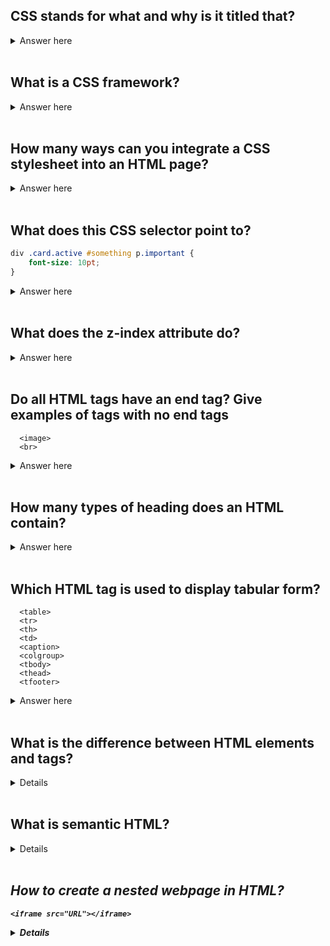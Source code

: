 ## CSS stands for what and why is it titled that?

<details>
  <summary>Answer here</summary>
  Cascading Style Sheets. It's named this way because any change made at the end of the document supercedes changes made to the same element at the beginning of the document.
</details>
<br>

## What is a CSS framework?

<details>
  <summary>Answer here</summary>
  A pre-planned library of CSS and corresponding class names that allows you to style your page without writing custom style sheets.
</details>
<br>

## How many ways can you integrate a CSS stylesheet into an HTML page?

<details>
  <summary>Answer here</summary>
  Three:
  <ul>
    <li>Inline: Style attribute can be used to have CSS applied HTML elements</li>
    <li>Embedded: The Head element can have a Style element within which the code can be placed</li>
    <li>Linked/Imported: CSS can be placed in an external file and linked via link element.</li>
  </ul>
</details>
<br>

## What does this CSS selector point to?

```css
div .card.active #something p.important {
    font-size: 10pt;
}
```

<details>
  <summary>Answer here</summary>
  A p tag with a class of "important" within an element with a id of "something" within an element with classes "card" and "active", within a div.
</details>
<br>

## What does the z-index attribute do?

<details>
  <summary>Answer here</summary>
  Helps specify an overlapping element.
</details>
<br>

## Do all HTML tags have an end tag? Give examples of tags with no end tags
```no_end_tags
  <image>
  <br>
```
<details>
  <summary>Answer here</summary>
  No.
</details>
<br>

## How many types of heading does an HTML contain?

<details>
  <summary>Answer here</summary>
  The HTML contains six types of headings which are defined with the <h1> to <h6> tags
</details>
<br>

## Which HTML tag is used to display tabular form?
```tabular_form
  <table>
  <tr>
  <th>
  <td>
  <caption>
  <colgroup>
  <tbody>
  <thead>
  <tfooter>
```
<details>
  <summary>Answer here</summary>
</details>
<br>

## What is the difference between HTML elements and tags?

<details>
  HTML elements communicate to the browser to render text.
  When the elements are enclosed by brackets <>, they form HTML tags. Most of the time, tags come in a pair and surround content.
</details>
<br>

## What is semantic HTML?

<details>
  Semantic HTML is a coding style. It is the use of HTML markup to reinforce the semantics or meaning of the content.
  eg: <strong>, <em> intsead of <b>(bold) or <i>(italics)
</details>
<br>

## How to create a nested webpage in HTML?
```iframe
<iframe src="URL"></iframe>
```
<details>
  The HTML iframe tag is used to display a nested webpage. In other words, it represents a webpage within a webpage. The HTML <iframe> tag defines an inline frame. For example:

</details>
<br>

## What are empty elements??

<details>
  HTML elements with no content are called empty elements. For example: <br>, <hr> etc.
</details>
<br>

## What is the use of a span tag? Give one example.
```span_example
   <p>  
    <span style="color:#ffffff;">  
    In this page we use span.  
    </span>  
  </p>  
```
<details>
For adding color on text
For adding background on text
Highlight any color text
</details>
<br>


## Is a <!DOCTYPE html> tag is a HTML tag?

<details>

No, It is used to instruct the web browser about the HTML page.
</details>
<br>

## What is the difference between progress and meter tag?

```progress
<progress value="43" max="100"></progress>
 ```
<details>

The progress tag is used to represent the progress of the task only while the meter tag is used to measure data within a given range.

</details>
<br>
